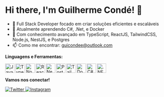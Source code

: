 <h1 align="left">Hi there, I'm Guilherme Condé! 👋</h1>

- 🚀 Full Stack Developer focado em criar soluções eficientes e escaláveis
- 🌱 Atualmente aprendendo C#, .Net, e Docker
- 💼 Com conhecimento avançado em TypeScript, ReactJS, TailwindCSS, Node.js, NestJS, e Postgres
- 📫 Como me encontrar: guicondee@outlook.com

**Linguagens e Ferramentas:**

<p>
  <img align="left" height="30" src="https://raw.githubusercontent.com/jakeliny/jakeliny/master/images/javascript.png" alt="JavaScript">
  <img align="left" height="30" src="https://raw.githubusercontent.com/jakeliny/jakeliny/master/images/typescript.png" alt="TypeScript">
  <img align="left" height="30" src="https://raw.githubusercontent.com/jakeliny/jakeliny/master/images/nodejs.png" alt="Node.js">
  <img align="left" height="30" src="https://raw.githubusercontent.com/jakeliny/jakeliny/master/images/react.png" alt="ReactJS">
  <img align="left" height="30" src="https://img.shields.io/badge/-NestJS-E0234E?style=flat&logo=nestjs&logoColor=white" alt="NestJS">
  <img align="left" height="30" src="https://img.shields.io/badge/-PostgreSQL-336791?style=flat&logo=postgresql&logoColor=white" alt="PostgreSQL">
  <img align="left" height="30" src="https://img.shields.io/badge/-TailwindCSS-06B6D4?style=flat&logo=tailwindcss&logoColor=white" alt="TailwindCSS">
  <img align="left" height="30" src="https://img.shields.io/badge/-Docker-2496ED?style=flat&logo=docker&logoColor=white" alt="Docker">
  <img align="left" height="30" src="https://img.shields.io/badge/-C%23-239120?style=flat&logo=c-sharp&logoColor=white" alt="C#">
  <img align="left" height="30" src="https://img.shields.io/badge/-.NET-512BD4?style=flat&logo=dot-net&logoColor=white" alt=".NET">
</p>
<br clear="left"/>

**Vamos nos conectar!**

<p align="left">
  <a href="https://twitter.com/Guicomde" target="_blank">
    <img src="https://img.shields.io/badge/-Twitter-05122A?style=flat&logo=twitter" alt="Twitter"/>
  </a>
  <a href="https://instagram.com/guicomdee" target="_blank">
    <img src="https://img.shields.io/badge/-Instagram-05122A?style=flat&logo=instagram" alt="Instagram"/>
  </a>
</p>
